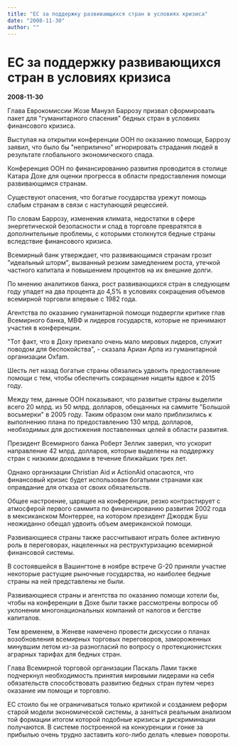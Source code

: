 ```yaml
---
title: "ЕС за поддержку развивающихся стран в условиях кризиса"
date: "2008-11-30"
author: ""
---
```


# ЕС за поддержку развивающихся стран в условиях кризиса

**2008-11-30** 

Глава Еврокомиссии Жозе Мануэл Баррозу призвал сформировать пакет для "гуманитарного спасения" бедных стран в условиях финансового кризиса.

Выступая на открытии конференции ООН по оказанию помощи, Баррозу заявил, что было бы "неприлично" игнорировать страдания людей в результате глобального экономического спада.

Конференция ООН по финансированию развития проводится в столице Катара Дохе для оценки прогресса в области предоставления помощи развивающимся странам.

Существуют опасения, что богатые государства урежут помощь слабым странам в связи с наступающей рецессией.

По словам Баррозу, изменения климата, недостатки в сфере энергетической безопасности и спад в торговле превратятся в дополнительные проблемы, с которыми столкнутся бедные страны вследствие финансового кризиса.

Всемирный банк утверждает, что развивающимся странам грозит "идеальный шторм", вызванный резким замедлением роста, утечкой частного капитала и повышением процентов на их внешние долги.

По мнению аналитиков банка, рост развивающихся стран в следующем году упадет на два процента до 4,5% в условиях сокращения объемов всемирной торговли впервые с 1982 года.

Агентства по оказанию гуманитарной помощи подвергли критике глав Всемирного банка, МВФ и лидеров государств, которые не принимают участия в конференции.

"Тот факт, что в Доху приехало очень мало мировых лидеров, служит поводом для беспокойства", - сказала Ариан Арпа из гуманитарной организации Oxfam.

Шесть лет назад богатые страны обязались удвоить предоставление помощи с тем, чтобы обеспечить сокращение нищеты вдвое к 2015 году.

Между тем, данные ООН показывают, что развитые страны выделили всего 20 млрд. из 50 млрд. долларов, обещанных на саммите "Большой восьмерки" в 2005 году. Таким образом они мало приблизились к выполнению плана по предоставлению 130 млрд. долларов, необходимых для достижения поставленных целей в области развития.

Президент Всемирного банка Роберт Зеллик заверил, что ускорит направление 42 млрд. долларов, которые выделены на поддержку стран с низкими доходами в течение ближайших трех лет.

Однако организации Christian Aid и ActionAid опасаются, что финансовый кризис будет использован богатыми странами как оправдание для отказа от своих обязательств.

Общее настроение, царящее на конференции, резко контрастирует с атмосферой первого саммита по финансированию развития 2002 года в мексиканском Монтеррее, на котором президент Джордж Буш неожиданно обещал удвоить объем американской помощи.

Развивающиеся страны также рассчитывают играть более активную роль в переговорах, нацеленных на реструктуризацию всемирной финансовой системы.

В состоявшейся в Вашингтоне в ноябре встрече G-20 приняли участие некоторые растущие рыночные государства, но наиболее бедные страны на ней представлены не были.

Развивающиеся страны и агентства по оказанию помощи хотели бы, чтобы на конференции в Дохе были также рассмотрены вопросы об уклонении многонациональных компаний от налогов и бегстве капиталов.

Тем временем, в Женеве намечено провести дискуссии о планах возобновления всемирных торговых переговоров, замороженных минувшим летом из-за разногласий по вопросу о протекционистских аграрных тарифах для бедных стран.

Глава Всемирной торговой организации Паскаль Лами также подчеркнул необходимость принятия мировыми лидерами на себя обязательств способствовать развитию бедных стран путем через оказание им помощи и торговлю.

ЕС стоило бы не ограничиваться только критикой и созданием реформ старой модели экономической системы, а заняться реальным анализом той формации итогом которой подобные кризисы и дискриминации получаются. В системе построенной на конкуренции и гонке за прибылью очень трудно заставить кого-либо делать «левые» повороты.